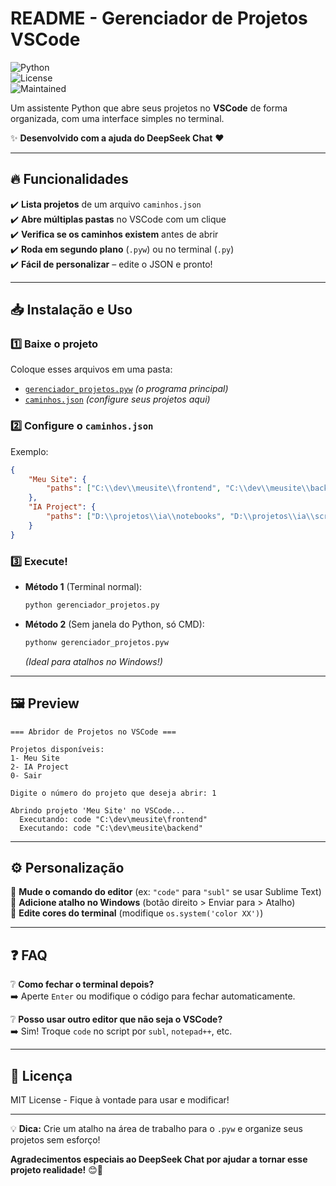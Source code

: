 # README - Gerenciador de Projetos VSCode  

![Python](https://img.shields.io/badge/Python-3.6+-blue.svg)  
![License](https://img.shields.io/badge/License-MIT-green.svg)  
![Maintained](https://img.shields.io/badge/Maintained%3F-Yes-brightgreen.svg)  

Um assistente Python que abre seus projetos no **VSCode** de forma organizada, com uma interface simples no terminal.  

✨ **Desenvolvido com a ajuda do DeepSeek Chat** ❤️  

---

## 🔥 Funcionalidades  

✔️ **Lista projetos** de um arquivo `caminhos.json`  
✔️ **Abre múltiplas pastas** no VSCode com um clique  
✔️ **Verifica se os caminhos existem** antes de abrir  
✔️ **Roda em segundo plano** (`.pyw`) ou no terminal (`.py`)  
✔️ **Fácil de personalizar** – edite o JSON e pronto!  

---

## 📥 Instalação e Uso  

### 1️⃣ **Baixe o projeto**  
Coloque esses arquivos em uma pasta:  
- [`gerenciador_projetos.pyw`](#) *(o programa principal)*  
- [`caminhos.json`](#) *(configure seus projetos aqui)*  

### 2️⃣ **Configure o `caminhos.json`**  
Exemplo:  
```json
{
    "Meu Site": {
        "paths": ["C:\\dev\\meusite\\frontend", "C:\\dev\\meusite\\backend"]
    },
    "IA Project": {
        "paths": ["D:\\projetos\\ia\\notebooks", "D:\\projetos\\ia\\scripts"]
    }
}
```

### 3️⃣ **Execute!**  
- **Método 1** (Terminal normal):  
  ```sh
  python gerenciador_projetos.py
  ```
- **Método 2** (Sem janela do Python, só CMD):  
  ```sh
  pythonw gerenciador_projetos.pyw
  ```
  *(Ideal para atalhos no Windows!)*  

---

## 🖼️ Preview  

```
=== Abridor de Projetos no VSCode ===  

Projetos disponíveis:  
1- Meu Site  
2- IA Project  
0- Sair  

Digite o número do projeto que deseja abrir: 1  

Abrindo projeto 'Meu Site' no VSCode...  
  Executando: code "C:\dev\meusite\frontend"  
  Executando: code "C:\dev\meusite\backend"  
```

---

## ⚙️ Personalização  

🔹 **Mude o comando do editor** (ex: `"code"` para `"subl"` se usar Sublime Text)  
🔹 **Adicione atalho no Windows** (botão direito > Enviar para > Atalho)  
🔹 **Edite cores do terminal** (modifique `os.system('color XX')`)  

---

## ❓ FAQ  

❔ **Como fechar o terminal depois?**  
➡️ Aperte `Enter` ou modifique o código para fechar automaticamente.  

❔ **Posso usar outro editor que não seja o VSCode?**  
➡️ Sim! Troque `code` no script por `subl`, `notepad++`, etc.  

---

## 📜 Licença  

MIT License - Fique à vontade para usar e modificar!  

---

💡 **Dica:** Crie um atalho na área de trabalho para o `.pyw` e organize seus projetos sem esforço!  

**Agradecimentos especiais ao DeepSeek Chat por ajudar a tornar esse projeto realidade!** 😊🚀